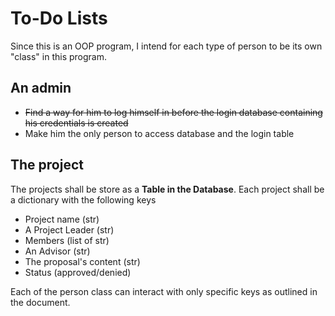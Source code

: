 # To-Do Lists
Since this is an OOP program, I intend for each type of person to be its own "class" in this program.

## An admin
- ~~Find a way for him to log himself in before the login database containing his credentials is created~~
- Make him the only person to access database and the login table

## The project
The projects shall be store as a **Table in the Database**. Each project shall be a dictionary with the following keys

- Project name (str)
- A Project Leader (str)
- Members (list of str)
- An Advisor (str)
- The proposal's content (str)
- Status (approved/denied)

Each of the person class can interact with only specific keys as outlined in the document.